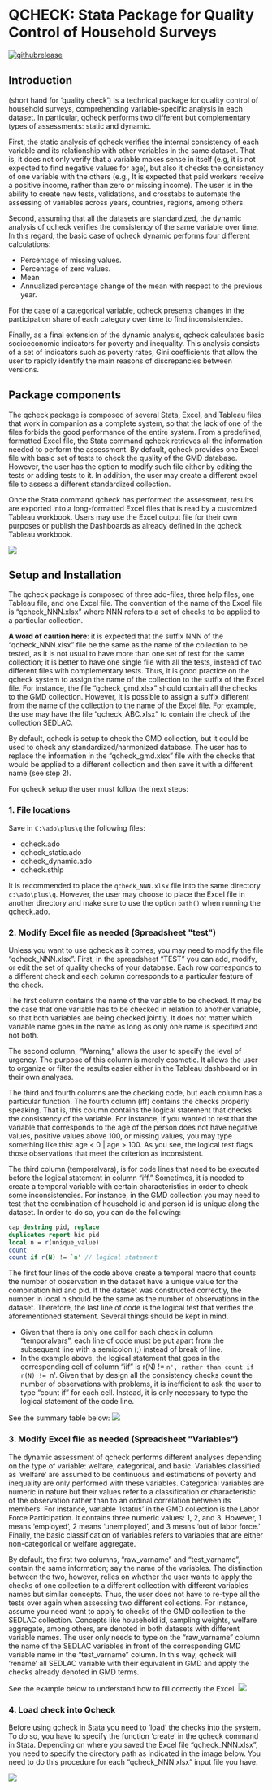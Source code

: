 ﻿QCHECK: Stata Package for Quality Control of Household Surveys
==============================================================
[![githubrelease](https://img.shields.io/github/release/worldbank/qcheck/all.svg?label=current+release)](https://github.com/worldbank/qcheck/releases)

Introduction
------------
(short hand for ‘quality check’) is a technical package for quality control of household surveys, comprehending variable-specific analysis in each dataset. In particular, qcheck performs two different but complementary types of assessments: static and dynamic.  

First, the static analysis of qcheck verifies the internal consistency of each variable and its relationship with other variables in the same dataset. That is, it does not only verify that a variable makes sense in itself (e.g, it is not expected to find negative values for age), but also it checks the consistency of one variable with the others (e.g., It is expected that paid workers receive a positive income, rather than zero or missing income). The user is in the ability to create new tests, validations, and crosstabs to automate the assessing of variables across years, countries, regions, among others.

Second, assuming that all the datasets are standardized, the dynamic analysis of qcheck verifies the consistency of the same variable over time. In this regard, the basic case of qcheck dynamic performs four different calculations: 

*	Percentage of missing values.
*	Percentage of zero values.
*	Mean
*	Annualized percentage change of the mean with respect to the previous year.

For the case of a categorical variable, qcheck presents changes in the participation share of each category over time to find inconsistencies. 

Finally, as a final extension of the dynamic analysis, qcheck calculates basic socioeconomic indicators for poverty and inequality. This analysis consists of a set of indicators such as poverty rates, Gini coefficients that allow the user to rapidly identify the main reasons of discrepancies between versions.

## Package components

The qcheck package is composed of several Stata, Excel, and Tableau files that work in companion as a complete system, so that the lack of one of the files forbids the good performance of the entire system. From a predefined, formatted Excel file, the Stata command qcheck retrieves all the information needed to perform the assessment. By default, qcheck provides one Excel file with basic set of tests to check the quality of the GMD database. However, the user has the option to modify such file either by editing the tests or adding tests to it. In addition, the user may create a different excel file to assess a different standardized collection. 

Once the Stata command qcheck has performed the assessment, results are exported into a long-formatted Excel files that is read by a customized Tableau workbook. Users may use the Excel output file for their own purposes or publish the Dashboards as already defined in the qcheck Tableau workbook. 

<img src="./images/qcheck_components.png">

## Setup and Installation
The qcheck package is composed of three ado-files, three help files, one Tableau file, and one Excel file. The convention of the name of the Excel file is “qcheck_NNN.xlsx” where NNN refers to a set of checks to be applied to a particular collection. 

**A word of caution here**: it is expected that the suffix NNN of the “qcheck_NNN.xlsx” file be the same as the name of the collection to be tested, as it is not usual to have more than one set of test for the same collection; it is better to have one single file with all the tests, instead of two different files with complementary tests. Thus, it is good practice on the qcheck system to assign the name of the collection to the suffix of the Excel file. For instance, the file “qcheck_gmd.xlsx” should contain all the checks to the GMD collection. However, it is possible to assign a suffix different from the name of the collection to the name of the Excel file. For example, the use may have the file “qcheck_ABC.xlsx” to contain the check of the collection SEDLAC. 

By default, qcheck is setup to check the GMD collection, but it could be used to check any standardized/harmonized database. The user has to replace the information in the “qcheck_gmd.xlsx” file with the checks that would be applied to a different collection and then save it with a different name (see step 2). 

For qcheck setup the user must follow the next steps:

### 1. File locations
Save in `C:\ado\plus\q` the following files:
 
*	qcheck.ado
*	qcheck_static.ado
*	qcheck_dynamic.ado
*	qcheck.sthlp

It is recommended to place the `qcheck_NNN.xlsx` file into the same directory `c:\ado\plus\q`. However, the user may choose to place the Excel file in another directory and make sure to use the option `path()` when running the qcheck.ado. 

### 2. Modify Excel file as needed (Spreadsheet "test")
Unless you want to use qcheck as it comes, you may need to modify the file “qcheck_NNN.xlsx”. First, in the spreadsheet “TEST” you can add, modify, or edit the set of quality checks of your database. Each row corresponds to a different check and each column corresponds to a particular feature of the check. 

The first column contains the name of the variable to be checked. It may be the case that one variable has to be checked in relation to another variable, so that both variables are being checked jointly. It does not matter which variable name goes in the name as long as only one name is specified and not both. 

The second column, “Warning,” allows the user to specify the level of urgency. The purpose of this column is merely cosmetic. It allows the user to organize or filter the results easier either in the Tableau dashboard or in their own analyses.  

The third and fourth columns are the checking code, but each column has a particular function. The fourth column (iff) contains the checks properly speaking. That is, this column contains the logical statement that checks the consistency of the variable. For instance, if you wanted to test that the variable that corresponds to the age of the person does not have negative values, positive values above 100, or missing values, you may type something like this: age < 0 | age > 100. As you see, the logical test flags those observations that meet the criterion as inconsistent.

The third column (temporalvars), is for code lines that need to be executed before the logical statement in column “iff.” Sometimes, it is needed to create a temporal variable with certain characteristics in order to check some inconsistencies. For instance, in the GMD collection you may need to test that the combination of household id and person id is unique along the dataset. In order to do so, you can do the following:

``` stata
cap destring pid, replace
duplicates report hid pid
local n = r(unique_value)
count
count if r(N) != `n' // logical statement
```
The first four lines of the code above create a temporal macro that counts the number of observation in the dataset have a unique value for the combination hid and pid. If the dataset was constructed correctly, the number in local n should be the same as the number of observations in the dataset. Therefore, the last line of code is the logical test that verifies the aforementioned statement.  Several things should be kept in mind. 

*	Given that there is only one cell for each check in column “temporalvars”, each line of code must be put apart from the subsequent line with a semicolon (;) instead of break of line.
*	In the example above, the logical statement that goes in the corresponding cell of column “iif” is r(N) != `n', rather than count if r(N) != `n'. Given that by design all the consistency checks count the number of observations with problems, it is inefficient to ask the user to type “count if” for each cell. Instead, it is only necessary to type the logical statement of the code line. 

See the summary table below:
<img src="./images/qcheck_summary.png">

### 3. Modify Excel file as needed (Spreadsheet "Variables")
The dynamic assessment of qcheck performs different analyses depending on the type of variable: welfare, categorical, and basic. Variables classified as ‘welfare’ are assumed to be continuous and estimations of poverty and inequality are only performed with these variables. Categorical variables are numeric in nature but their values refer to a classification or characteristic of the observation rather than to an ordinal correlation between its members. For instance, variable ‘lstatus’ in the GMD collection is the Labor Force Participation. It contains three numeric values: 1, 2, and 3. However, 1 means ‘employed’, 2 means ‘unemployed’, and 3 means ‘out of labor force.’ Finally, the basic classification of variables refers to variables that are either non-categorical or welfare aggregate. 

By default, the first two columns, “raw_varname” and “test_varname”, contain the same information; say the name of the variables. The distinction between the two, however, relies on whether the user wants to apply the checks of one collection to a different collection with different variables names but similar concepts. Thus, the user does not have to re-type all the tests over again when assessing two different collections. For instance, assume you need want to apply to checks of the GMD collection to the SEDLAC collection. Concepts like household id, sampling weights, welfare aggregate, among others, are denoted in both datasets with different variable names. The user only needs to type on the “raw_varname” column the name of the SEDLAC variables in front of the corresponding GMD variable name in the “test_varname” column. In this way, qcheck will ‘rename’ all SEDLAC variable with their equivalent in GMD and apply the checks already denoted in GMD terms. 

See the example below to understand how to fill correctly the Excel.
<img src="./images/qcheck_variables.png">

### 4. Load check into Qcheck
Before using qcheck in Stata you need to ‘load’ the checks into the system. To do so, you have to specify the function ‘create’ in the qcheck command in Stata. Depending on where you saved the Excel file “qcheck_NNN.xlsx”, you need to specify the directory path as indicated in the image below. You need to do this procedure for each “qcheck_NNN.xlsx” input file you have. 

<img src="./images/qcheck_load.png">
